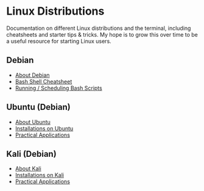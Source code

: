 # Linux Distributions

Documentation on different Linux distributions and the terminal, including cheatsheets and starter tips & tricks.
My hope is to grow this over time to be a useful resource for starting Linux users.

## Debian

- [About Debian](About%20Debian.md)
- [Bash Shell Cheatsheet](Bash%20Cheatsheet.md)
- [Running / Scheduling Bash Scripts](Bash%20Scripts.md)

## Ubuntu (Debian)

- [About Ubuntu](About%20Ubuntu.md)
- [Installations on Ubuntu](Installations%20Ubuntu.md)
- [Practical Applications](Practical%20Applications%20Ubuntu.md)

## Kali (Debian)

- [About Kali](About%20Kali.md)
- [Installations on Kali](Installations%20Kali.md)
- [Practical Applications](Practical%20Applications%20Kali.md)
